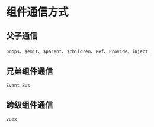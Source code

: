 # 组件通信方式

## 父子通信

`props`、`$emit`、`$parent`、`$children`、`Ref`、`Provide、inject`

## 兄弟组件通信

`Event Bus`

## 跨级组件通信

`vuex`
